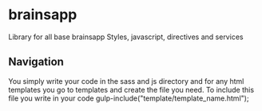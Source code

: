 # brainsapp
Library for all base brainsapp Styles, javascript, directives and services

## Navigation
You simply write your code in the sass and js directory and for any html templates you go to templates and create the file you need. To include this file you write in your code gulp-include("template/template_name.html");

